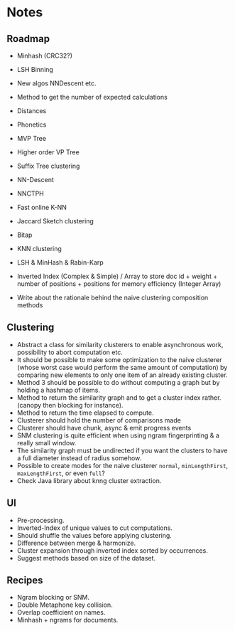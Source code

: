 # Notes

## Roadmap

* Minhash (CRC32?)
* LSH Binning
* New algos NNDescent etc.

* Method to get the number of expected calculations
* Distances
* Phonetics
* MVP Tree
* Higher order VP Tree
* Suffix Tree clustering
* NN-Descent
* NNCTPH
* Fast online K-NN
* Jaccard Sketch clustering
* Bitap
* KNN clustering
* LSH & MinHash & Rabin-Karp
* Inverted Index (Complex & Simple) / Array to store doc id + weight + number of positions + positions for memory efficiency (Integer Array)
* Write about the rationale behind the naive clustering composition methods

## Clustering

* Abstract a class for similarity clusterers to enable asynchronous work, possibility to abort computation etc.
* It should be possible to make some optimization to the naive clusterer (whose worst case would perform the same amount of computation) by comparing new elements to only one item of an already existing cluster.
* Method 3 should be possible to do without computing a graph but by holding a hashmap of items.
* Method to return the similarity graph and to get a cluster index rather. (canopy then blocking for instance).
* Method to return the time elapsed to compute.
* Clusterer should hold the number of comparisons made
* Clusterer should have chunk, async & emit progress events
* SNM clustering is quite efficient when using ngram fingerprinting & a really small window.
* The similarity graph must be undirected if you want the clusters to have a full diameter instead of radius somehow.
* Possible to create modes for the naive clusterer `normal`, `minLengthFirst`, `maxLengthFirst`, or even `full`?
* Check Java library about knng cluster extraction.

## UI

* Pre-processing.
* Inverted-Index of unique values to cut computations.
* Should shuffle the values before applying clustering.
* Difference between merge & harmonize.
* Cluster expansion through inverted index sorted by occurrences.
* Suggest methods based on size of the dataset.

## Recipes

* Ngram blocking or SNM.
* Double Metaphone key collision.
* Overlap coefficient on names.
* Minhash + ngrams for documents.
